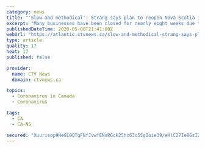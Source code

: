 ```yaml
---
category: news
title: "'Slow and methodical': Strang says plan to reopen Nova Scotia is in the works"
excerpt: "Many businesses have been closed for nearly eight weeks due to the COVID-19 panedmic and the Halifax Chamber of Commerce says they’re ready to reopen. \"I think the business community would like to fully reopen,” said CEO Patrick Sullivan. “I mean, in Nova Scotia, we have not moved to an essential services model, so many businesses are ..."
publishedDateTime: 2020-05-08T21:41:00Z
webUrl: "https://atlantic.ctvnews.ca/slow-and-methodical-strang-says-plan-to-reopen-nova-scotia-is-in-the-works-1.4931485?cache=yes%3FclipId%3D89830%3FclipId%3D104062%3FclipId%3D89680"
type: article
quality: 17
heat: 17
published: false

provider:
  name: CTV News
  domain: ctvnews.ca

topics:
  - Coronavirus in Canada
  - Coronavirus

tags:
  - CA
  - CA-NS

secured: "Xuurisop9HeGL0QTgFNfJvwfENsRGck25hc63o55gIoie39/eHlC27Ie8GzIZBwy9std3WBTT2Y3zO5ycK5t5IqqmjVdMSaCK5yBihm38m4xduF5IgUVk7xP13qUA/J1fb9bdTGx6alzhuWCoPKm7ttdeY/X9ioO329PnVccFOc680MYykyd3AKsnSlQ8AQmV9CJ5icyK/Eijo04G/TzKSpJWbyGMhVbr35cQQxzsRpPeTB4fMtRSPpz0vRQ9lW93VXRi+f8LL1oA3/3774NR5ezc+bLDX1UnJZR2wfScD+f7dUBtN8SaDbMoVj/QtXt5iwtqa4HGFNx0M8fkdE9rCYzF6fqDBLQ5KVXuTGP6OwxC86DRr5Bt9VH0rwzVhJt4CacwHe1H6isgKAC6EME+n1352r1s/27wQei+RaqEuoMkBUfALPQhx/LNtdjR81kFyKhuQMxmxlIYhrU2+V8Goi3ugXcuVcVPyqJbg2Z/6I=;wGHKyhUiv4Sfv/gN4zPBvA=="
---
```


